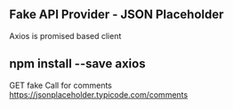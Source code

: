 ## Fake API Provider - JSON Placeholder

Axios is promised based client

## npm install --save axios

GET fake Call for comments
https://jsonplaceholder.typicode.com/comments